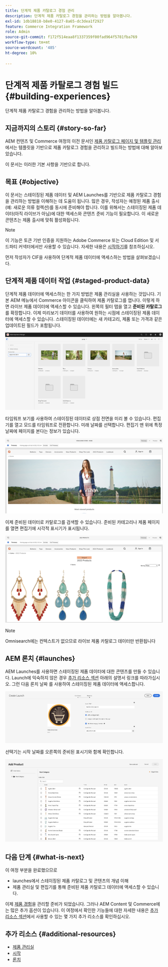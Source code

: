 ```yaml
---
title: 단계적 제품 카탈로그 경험 관리
description: 단계적 제품 카탈로그 경험을 관리하는 방법을 알아봅니다.
exl-id: 1db18818-b8e0-4127-8a65-dc3dea1f2927
feature: Commerce Integration Framework
role: Admin
source-git-commit: f172f514eaa8f1337359f00fad964f5781fba769
workflow-type: tm+mt
source-wordcount: '485'
ht-degree: 10%

---
```


# 단계적 제품 카탈로그 경험 빌드 {#building-experiences}

단계적 제품 카탈로그 경험을 관리하는 방법을 알아봅니다.

## 지금까지의 스토리 {#story-so-far}

AEM 컨텐츠 및 Commerce 여정의 이전 문서인 [제품 카탈로그 페이지 및 템플릿 관리](catalog-templates.md)에서는 템플릿을 기반으로 제품 카탈로그 경험을 관리하고 빌드하는 방법에 대해 알아보았습니다.

이 문서는 이러한 기본 사항을 기반으로 합니다.

## 목표 {#objective}

이 문서는 스테이징된 제품 데이터 및 AEM Launches를 기반으로 제품 카탈로그 경험을 관리하는 방법을 이해하는 데 도움이 됩니다. 많은 경우, 작성자는 예정된 제품 출시(예: 새로운 의류 컬렉션)를 동시에 준비해야 합니다. 이를 위해서는 스테이징된 제품 데이터(아직 라이브가 아님)에 대한 액세스와 콘텐츠 준비 기능이 필요합니다. 이 새로운 콘텐츠는 제품 출시에 맞춰 활성화됩니다.

>[!NOTE]
>
>이 기능은 토큰 기반 인증을 지원하는 Adobe Commerce 또는 Cloud Edition 및 서드파티 커넥터에서만 사용할 수 있습니다. 자세한 내용은 [시작하기](https://experienceleague.adobe.com/docs/experience-manager-cloud-service/content-and-commerce/storefront/getting-started.html?lang=ko)를 참조하십시오.

먼저 작성자가 CIF을 사용하여 단계적 제품 데이터에 액세스하는 방법을 살펴보겠습니다.

## 단계적 제품 데이터 작업 {#staged-product-data}

단계적 제품 데이터에 액세스하는 한 가지 방법은 제품 관리실을 사용하는 것입니다. 기본 AEM 메뉴에서 Commerce 아이콘을 클릭하여 제품 카탈로그를 엽니다. 이렇게 하면 라이브 제품 데이터에 액세스할 수 있습니다. 왼쪽의 필터 탭을 열고 **준비된 카탈로그**&#x200B;를 확장합니다. 이제 미리보기 데이터를 사용하여 원하는 시점에 스테이징된 제품 데이터에 액세스할 수 있습니다. 스테이징된 데이터에는 새 카테고리, 제품 또는 가격과 같은 업데이트된 필드가 포함됩니다.

![단계 조종실](assets/staged-cockpit.png)

타임워프 보기를 사용하여 스테이징된 데이터로 상점 전면을 미리 볼 수 있습니다. 편집기를 열고 모드를 타임워프로 전환합니다. 미래 날짜를 선택합니다. 편집기 맨 위에 특정 날짜에 페이지를 본다는 정보가 있습니다.

![스테이지 타임워프](assets/staged-timewarp.png)

이제 준비된 데이터로 카탈로그를 검색할 수 있습니다. 준비된 카테고리나 제품 페이지를 열면 편집기에 시각적 표시기가 표시됩니다.

![스테이지 plp](assets/staged-plp.png)

>[!NOTE]
>
>Omnisearch에는 컨텍스트가 없으므로 라이브 제품 카탈로그 데이터만 반환됩니다

## AEM 론치 {#launches}

AEM Launches를 사용하면 스테이징된 제품 데이터에 대한 콘텐츠를 만들 수 있습니다. Launch에 익숙하지 않은 경우 [추가 리소스 섹션](#additional-resources) 아래의 설명서 링크를 따라가십시오. 그런 다음 론치 날짜 를 사용하여 스테이징된 제품 데이터에 액세스합니다.

![스테이지 시작](assets/staged-launch.png)

선택기는 시작 날짜를 오른쪽의 준비된 표시기와 함께 확인합니다.

![단계 선택기](assets/staged-picker.png)

## 다음 단계 {#what-is-next}

이 여정 부분을 완료했으므로

* launches에서 스테이징된 제품 카탈로그 및 콘텐츠의 개념 이해
* 제품 관리실 및 편집기를 통해 준비된 제품 카탈로그 데이터에 액세스할 수 있습니다.

이제 [제품 경험](product-experience-management.md)을 관리할 준비가 되었습니다. 그러나 AEM Content 및 Commerce에는 많은 추가 옵션이 있습니다. 이 여정에서 확인한 기능들에 대한 자세한 내용은 [추가 리소스 섹션](#additional-resources)에서 사용할 수 있는 몇 가지 추가 리소스를 확인하십시오.

## 추가 리소스 {#additional-resources}

* [제품 관리실](/help/commerce-cloud/authoring/product-cockpit.md)
* [시작](/help/commerce-cloud/getting-started.md)
* [론치](/help/sites-cloud/authoring/launches/overview.md)
